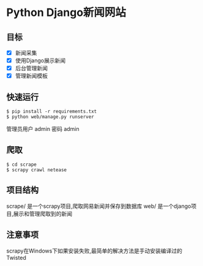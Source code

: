 Python Django新闻网站
====================

目标
----
- [X] 新闻采集
- [X] 使用Django展示新闻
- [X] 后台管理新闻
- [X] 管理新闻模板

快速运行
-------
    $ pip install -r requirements.txt
    $ python web/manage.py runserver

管理员用户 admin 密码 admin

爬取
---
    $ cd scrape
    $ scrapy crawl netease

项目结构
-------
scrape/ 是一个scrapy项目,爬取网易新闻并保存到数据库
web/ 是一个django项目,展示和管理爬取到的新闻

注意事项
-------
scrapy在Windows下如果安装失败,最简单的解决方法是手动安装编译过的Twisted
